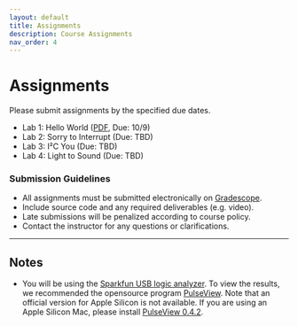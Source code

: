 ```yaml
---
layout: default
title: Assignments
description: Course Assignments
nav_order: 4
---
```


# Assignments

Please submit assignments by the specified due dates.

* Lab 1: Hello World ([PDF](../assets/labs/lab1.pdf), Due: 10/9) 
* Lab 2: Sorry to Interrupt (Due: TBD)
* Lab 3: I²C You (Due: TBD)
* Lab 4: Light to Sound (Due: TBD)


### Submission Guidelines

- All assignments must be submitted electronically on [Gradescope](https://www.gradescope.com/courses/1126821).
- Include source code and any required deliverables (e.g. video).
- Late submissions will be penalized according to course policy.
- Contact the instructor for any questions or clarifications.

---

## Notes

* You will be using the [Sparkfun USB logic analyzer](https://www.sparkfun.com/usb-logic-analyzer-24mhz-8-channel.html). To view the results, we recommended the opensource program [PulseView](https://sigrok.org/wiki/PulseView). Note that an official version for Apple Silicon is not available. If you are using an Apple Silicon Mac, please install [PulseView 0.4.2](../assets/labs/PulseView-0.4.2.dmg).